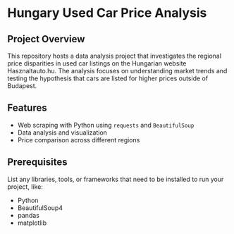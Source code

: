# Hungary Used Car Price Analysis

## Project Overview
This repository hosts a data analysis project that investigates the regional price disparities in used car listings on the Hungarian website Hasznaltauto.hu. The analysis focuses on understanding market trends and testing the hypothesis that cars are listed for higher prices outside of Budapest.

## Features
- Web scraping with Python using `requests` and `BeautifulSoup`
- Data analysis and visualization
- Price comparison across different regions

## Prerequisites
List any libraries, tools, or frameworks that need to be installed to run your project, like:
- Python
- BeautifulSoup4
- pandas
- matplotlib
